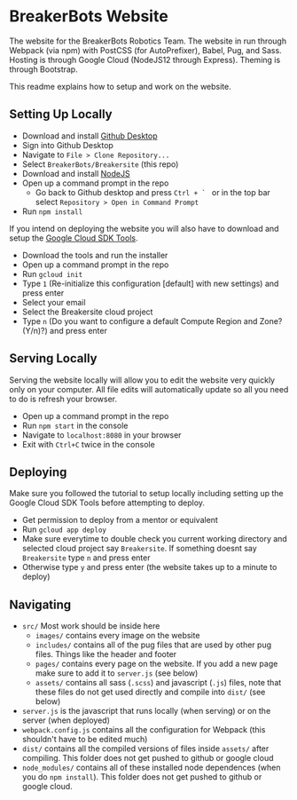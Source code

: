 # BreakerBots Website
The website for the BreakerBots Robotics Team. The website in run through Webpack (via npm) with 
PostCSS (for AutoPrefixer), Babel, Pug, and Sass. Hosting is through Google
Cloud (NodeJS12 through Express). Theming is through Bootstrap.

This readme explains how to setup and work on the website.

## Setting Up Locally
- Download and install [Github Desktop](https://desktop.github.com/)
- Sign into Github Desktop
- Navigate to `File > Clone Repository...`
- Select `BreakerBots/Breakersite` (this repo)
- Download and install [NodeJS](https://nodejs.org/en/)
- Open up a command prompt in the repo
  - Go back to Github desktop and press ``Ctrl + ` `` or in the top bar select `Repository > Open in Command Prompt`
- Run `npm install`

If you intend on deploying the website you will also have to download and setup the [Google Cloud SDK Tools](https://dl.google.com/dl/cloudsdk/channels/rapid/GoogleCloudSDKInstaller.exe).
- Download the tools and run the installer
- Open up a command prompt in the repo
- Run `gcloud init`
- Type `1` (Re-initialize this configuration [default] with new settings) and press enter
- Select your email
- Select the Breakersite cloud project
- Type `n` (Do you want to configure a default Compute Region and Zone? (Y/n)?) and press enter

## Serving Locally
Serving the website locally will allow you to edit the website very quickly only on your computer. 
All file edits will automatically update so all you need to do is refresh your browser.

- Open up a command prompt in the repo
- Run `npm start` in the console
- Navigate to `localhost:8080` in your browser
- Exit with `Ctrl+C` twice in the console

## Deploying
Make sure you followed the tutorial to setup locally including setting up the Google Cloud SDK Tools before attempting to deploy.
- Get permission to deploy from a mentor or equivalent
- Run `gcloud app deploy`
- Make sure everytime to double check you current working directory and selected cloud project say `Breakersite`.
If something doesnt say `Breakersite` type `n` and press enter
- Otherwise type `y` and press enter (the website takes up to a minute to deploy)

## Navigating
- `src/` Most work should be inside here
  - `images/` contains every image on the website
  - `includes/` contains all of the pug files that are used by other pug files. Things like the header and footer
  - `pages/` contains every page on the website. If you add a new page make sure to add it to `server.js` (see below)
  - `assets/` contains all sass (`.scss`) and javascript (`.js`) files, note that these files do not get 
  used directly and compile into `dist/` (see below)
- `server.js` is the javascript that runs locally (when serving) or on the server (when deployed)
- `webpack.config.js` contains all the configuration for Webpack (this shouldn't have to be edited much)
- `dist/` contains all the compiled versions of files inside `assets/` after compiling. This folder does not get pushed to github or google cloud
- `node_modules/` contains all of these installed node dependences (when you do `npm install`). 
This folder does not get pushed to github or google cloud.